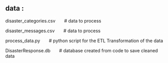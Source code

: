 data : 
---
disaster_categories.csv &nbsp;&nbsp;&nbsp;&nbsp;&nbsp;&nbsp;# data to process 

disaster_messages.csv &nbsp;&nbsp;&nbsp;&nbsp;&nbsp;&nbsp;# data to process

process_data.py &nbsp;&nbsp;&nbsp;&nbsp;&nbsp;&nbsp;# python script for the ETL Transformation of the data

DisasterResponse.db &nbsp;&nbsp;&nbsp;&nbsp;&nbsp;&nbsp;# database created from code to save cleaned data

